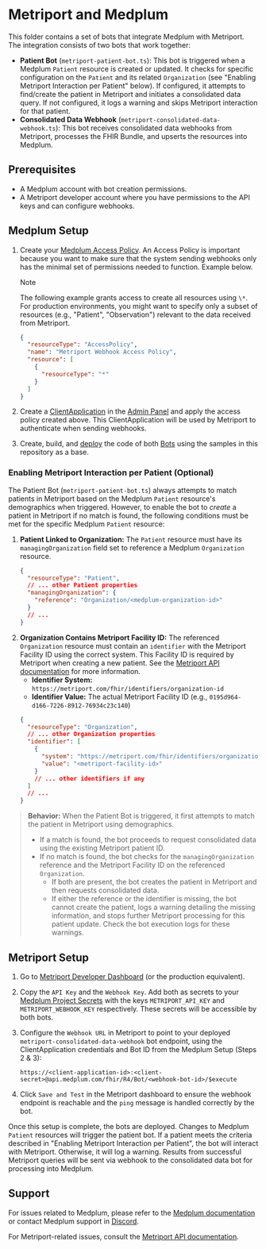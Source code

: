 # Metriport and Medplum

This folder contains a set of bots that integrate Medplum with Metriport. The integration consists of two bots that work together:

- **Patient Bot** (`metriport-patient-bot.ts`): This bot is triggered when a Medplum `Patient` resource is created or updated. It checks for specific configuration on the `Patient` and its related `Organization` (see "Enabling Metriport Interaction per Patient" below). If configured, it attempts to find/create the patient in Metriport and initiates a consolidated data query. If not configured, it logs a warning and skips Metriport interaction for that patient.
- **Consolidated Data Webhook** (`metriport-consolidated-data-webhook.ts`): This bot receives consolidated data webhooks from Metriport, processes the FHIR Bundle, and upserts the resources into Medplum.

## Prerequisites

- A Medplum account with bot creation permissions.
- A Metriport developer account where you have permissions to the API keys and can configure webhooks.

## Medplum Setup

1. Create your [Medplum Access Policy](https://www.medplum.com/docs/access/access-policies#resource-type). An Access Policy is important because you want to make sure that the system sending webhooks only has the minimal set of permissions needed to function. Example below.

    > [!NOTE]
    > The following example grants access to create all resources using `\*`. For production environments, you might want to specify only a subset of resources (e.g., "Patient", "Observation") relevant to the data received from Metriport.

    ```json
    {
      "resourceType": "AccessPolicy",
      "name": "Metriport Webhook Access Policy",
      "resource": [
        {
          "resourceType": "*"
        }
      ]
    }
    ```

2. Create a [ClientApplication](https://www.medplum.com/docs/auth/methods/client-credentials) in the [Admin Panel](https://app.medplum.com/admin/project) and apply the access policy created above. This ClientApplication will be used by Metriport to authenticate when sending webhooks.

3. Create, build, and [deploy](https://www.medplum.com/docs/bots/bots-in-production#deploying-your-bot) the code of both [Bots](https://www.medplum.com/docs/bots/bot-basics) using the samples in this repository as a base.

### Enabling Metriport Interaction per Patient (Optional)

The Patient Bot (`metriport-patient-bot.ts`) always attempts to match patients in Metriport based on the Medplum `Patient` resource's demographics when triggered. However, to enable the bot to _create_ a patient in Metriport if no match is found, the following conditions must be met for the specific Medplum `Patient` resource:

1.  **Patient Linked to Organization:** The `Patient` resource must have its `managingOrganization` field set to reference a Medplum `Organization` resource.
    ```json
    {
      "resourceType": "Patient",
      // ... other Patient properties
      "managingOrganization": {
        "reference": "Organization/<medplum-organization-id>"
      }
      // ...
    }
    ```
2.  **Organization Contains Metriport Facility ID:** The referenced `Organization` resource must contain an `identifier` with the Metriport Facility ID using the correct system. This Facility ID is required by Metriport when creating a new patient. See the [Metriport API documentation](https://docs.metriport.com/medical-api/api-reference/patient/create-patient) for more information.
    - **Identifier System:** `https://metriport.com/fhir/identifiers/organization-id`
    - **Identifier Value:** The actual Metriport Facility ID (e.g., `0195d964-d166-7226-8912-76934c23c140`)
    ```json
    {
      "resourceType": "Organization",
      // ... other Organization properties
      "identifier": [
        {
          "system": "https://metriport.com/fhir/identifiers/organization-id",
          "value": "<metriport-facility-id>"
        }
        // ... other identifiers if any
      ]
      // ...
    }
    ```

> **Behavior:** When the Patient Bot is triggered, it first attempts to match the patient in Metriport using demographics.
>
> - If a match is found, the bot proceeds to request consolidated data using the existing Metriport patient ID.
> - If no match is found, the bot checks for the `managingOrganization` reference and the Metriport Facility ID on the referenced `Organization`.
>   - If both are present, the bot creates the patient in Metriport and then requests consolidated data.
>   - If either the reference or the identifier is missing, the bot cannot create the patient, logs a warning detailing the missing information, and stops further Metriport processing for this patient update. Check the bot execution logs for these warnings.

## Metriport Setup

1.  Go to [Metriport Developer Dashboard](https://dash.metriport.com/sandbox/developers) (or the production equivalent).

2.  Copy the `API Key` and the `Webhook Key`. Add both as secrets to your [Medplum Project Secrets](https://app.medplum.com/admin/secrets) with the keys `METRIPORT_API_KEY` and `METRIPORT_WEBHOOK_KEY` respectively. These secrets will be accessible by both bots.

3.  Configure the `Webhook URL` in Metriport to point to your deployed `metriport-consolidated-data-webhook` bot endpoint, using the ClientApplication credentials and Bot ID from the Medplum Setup (Steps 2 & 3):

    ```url
    https://<client-application-id>:<client-secret>@api.medplum.com/fhir/R4/Bot/<webhook-bot-id>/$execute
    ```

4.  Click `Save and Test` in the Metriport dashboard to ensure the webhook endpoint is reachable and the `ping` message is handled correctly by the bot.

Once this setup is complete, the bots are deployed. Changes to Medplum `Patient` resources will trigger the patient bot. If a patient meets the criteria described in "Enabling Metriport Interaction per Patient", the bot will interact with Metriport. Otherwise, it will log a warning. Results from successful Metriport queries will be sent via webhook to the consolidated data bot for processing into Medplum.

## Support

For issues related to Medplum, please refer to the [Medplum documentation](https://www.medplum.com/docs) or contact Medplum support in [Discord](https://discord.gg/medplum).

For Metriport-related issues, consult the [Metriport API documentation](https://docs.metriport.com/medical-api).
